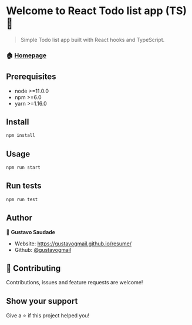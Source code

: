 # Welcome to React Todo list app (TS) 👋

> Simple Todo list app built with React hooks and TypeScript.

### 🏠 [Homepage](https://github.com/gustavogmail/ReactTypescriptTodo#readme)

## Prerequisites

- node >=11.0.0
- npm >=6.0
- yarn >=1.16.0

## Install

```sh
npm install
```

## Usage

```sh
npm run start
```

## Run tests

```sh
npm run test
```

## Author

👤 **Gustavo Saudade**

* Website: https://gustavogmail.github.io/resume/
* Github: [@gustavogmail](https://github.com/gustavogmail)

## 🤝 Contributing

Contributions, issues and feature requests are welcome!

## Show your support

Give a ⭐️ if this project helped you!